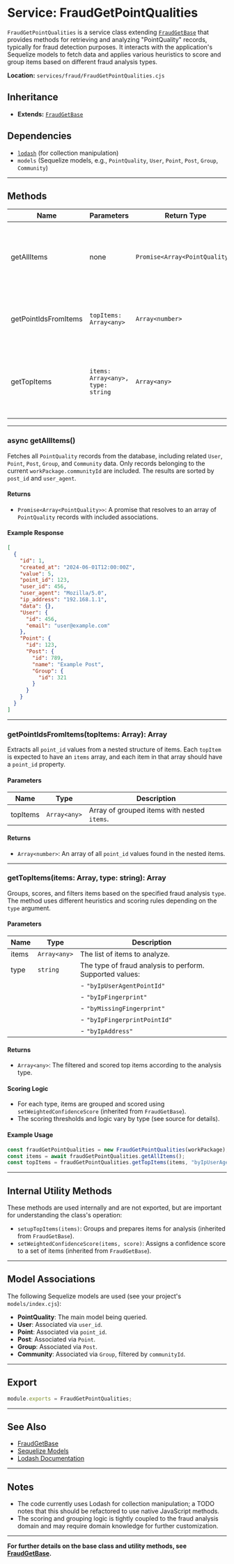 # Service: FraudGetPointQualities

`FraudGetPointQualities` is a service class extending [`FraudGetBase`](./FraudGetBase.md) that provides methods for retrieving and analyzing "PointQuality" records, typically for fraud detection purposes. It interacts with the application's Sequelize models to fetch data and applies various heuristics to score and group items based on different fraud analysis types.

**Location:** `services/fraud/FraudGetPointQualities.cjs`

## Inheritance

- **Extends:** [`FraudGetBase`](./FraudGetBase.md)

## Dependencies

- [`lodash`](https://lodash.com/) (for collection manipulation)
- `models` (Sequelize models, e.g., `PointQuality`, `User`, `Point`, `Post`, `Group`, `Community`)

---

## Methods

| Name                | Parameters                                   | Return Type | Description                                                                                 |
|---------------------|----------------------------------------------|-------------|---------------------------------------------------------------------------------------------|
| getAllItems         | none                                         | `Promise<Array<PointQuality>>` | Fetches all `PointQuality` records with related user, point, post, group, and community data.|
| getPointIdsFromItems| `topItems: Array<any>`                       | `Array<number>` | Extracts all `point_id` values from a nested items structure.                                |
| getTopItems         | `items: Array<any>, type: string`            | `Array<any>` | Groups, scores, and filters items based on the specified fraud analysis `type`.              |

---

### async getAllItems()

Fetches all `PointQuality` records from the database, including related `User`, `Point`, `Post`, `Group`, and `Community` data. Only records belonging to the current `workPackage.communityId` are included. The results are sorted by `post_id` and `user_agent`.

#### Returns

- `Promise<Array<PointQuality>>`: A promise that resolves to an array of `PointQuality` records with included associations.

#### Example Response

```json
[
  {
    "id": 1,
    "created_at": "2024-06-01T12:00:00Z",
    "value": 5,
    "point_id": 123,
    "user_id": 456,
    "user_agent": "Mozilla/5.0",
    "ip_address": "192.168.1.1",
    "data": {},
    "User": {
      "id": 456,
      "email": "user@example.com"
    },
    "Point": {
      "id": 123,
      "Post": {
        "id": 789,
        "name": "Example Post",
        "Group": {
          "id": 321
        }
      }
    }
  }
]
```

---

### getPointIdsFromItems(topItems: Array<any>): Array<number>

Extracts all `point_id` values from a nested structure of items. Each `topItem` is expected to have an `items` array, and each item in that array should have a `point_id` property.

#### Parameters

| Name      | Type         | Description                                 |
|-----------|--------------|---------------------------------------------|
| topItems  | `Array<any>` | Array of grouped items with nested `items`. |

#### Returns

- `Array<number>`: An array of all `point_id` values found in the nested items.

---

### getTopItems(items: Array<any>, type: string): Array<any>

Groups, scores, and filters items based on the specified fraud analysis `type`. The method uses different heuristics and scoring rules depending on the `type` argument.

#### Parameters

| Name  | Type           | Description                                                                 |
|-------|----------------|-----------------------------------------------------------------------------|
| items | `Array<any>`   | The list of items to analyze.                                               |
| type  | `string`       | The type of fraud analysis to perform. Supported values:                    |
|       |                | - `"byIpUserAgentPointId"`                                                  |
|       |                | - `"byIpFingerprint"`                                                       |
|       |                | - `"byMissingFingerprint"`                                                  |
|       |                | - `"byIpFingerprintPointId"`                                                |
|       |                | - `"byIpAddress"`                                                           |

#### Returns

- `Array<any>`: The filtered and scored top items according to the analysis type.

#### Scoring Logic

- For each type, items are grouped and scored using `setWeightedConfidenceScore` (inherited from `FraudGetBase`).
- The scoring thresholds and logic vary by type (see source for details).

#### Example Usage

```javascript
const fraudGetPointQualities = new FraudGetPointQualities(workPackage);
const items = await fraudGetPointQualities.getAllItems();
const topItems = fraudGetPointQualities.getTopItems(items, "byIpUserAgentPointId");
```

---

## Internal Utility Methods

These methods are used internally and are not exported, but are important for understanding the class's operation:

- `setupTopItems(items)`: Groups and prepares items for analysis (inherited from `FraudGetBase`).
- `setWeightedConfidenceScore(items, score)`: Assigns a confidence score to a set of items (inherited from `FraudGetBase`).

---

## Model Associations

The following Sequelize models are used (see your project's `models/index.cjs`):

- **PointQuality**: The main model being queried.
- **User**: Associated via `user_id`.
- **Point**: Associated via `point_id`.
- **Post**: Associated via `Point`.
- **Group**: Associated via `Post`.
- **Community**: Associated via `Group`, filtered by `communityId`.

---

## Export

```javascript
module.exports = FraudGetPointQualities;
```

---

## See Also

- [FraudGetBase](./FraudGetBase.md)
- [Sequelize Models](../../../../models/index.cjs)
- [Lodash Documentation](https://lodash.com/)

---

## Notes

- The code currently uses Lodash for collection manipulation; a TODO notes that this should be refactored to use native JavaScript methods.
- The scoring and grouping logic is tightly coupled to the fraud analysis domain and may require domain knowledge for further customization.

---

**For further details on the base class and utility methods, see [FraudGetBase](./FraudGetBase.md).**